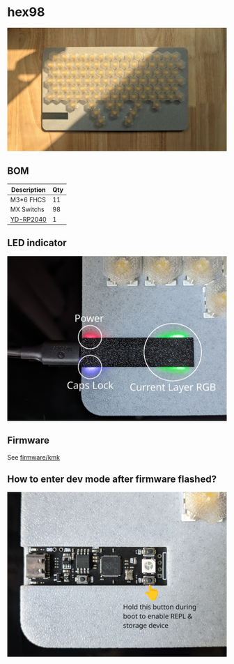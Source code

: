 # hex98

![](images/hex98.jpg)

## BOM

| Description      | Qty |
| ---------------- | --- |
| M3*6 FHCS        | 11  |
| MX Switchs       | 98  |
| [YD-RP2040](ali) | 1   |

[ali]: https://www.aliexpress.us/item/3256803817805852.html

## LED indicator

![](images/led.jpg)

## Firmware

See [firmware/kmk](firmware/kmk)

## How to enter dev mode after firmware flashed?

![](images/button.jpg)
